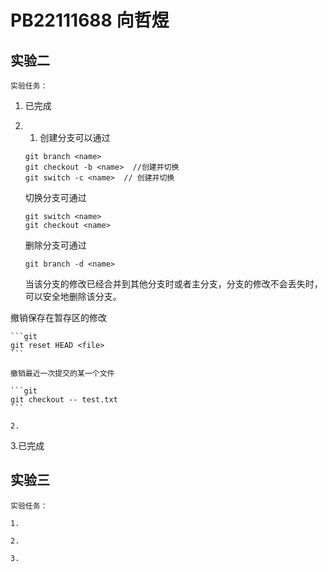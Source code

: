 # PB22111688 向哲煜

## 实验二

    实验任务：

1. 已完成

2.  
    1. 创建分支可以通过

    ```git
    git branch <name>
    git checkout -b <name>  //创建并切换
    git switch -c <name>  // 创建并切换
    ```

    切换分支可通过

    ```git
    git switch <name>
    git checkout <name>
    ```

    删除分支可通过

    ```git
    git branch -d <name>
    ```

    当该分支的修改已经合并到其他分支时或者主分支，分支的修改不会丢失时，可以安全地删除该分支。

撤销保存在暂存区的修改

    ```git
    git reset HEAD <file>
    ```

    撤销最近一次提交的某一个文件

    ```git
    git checkout -- test.txt
    ```

    2.  

3.已完成

## 实验三

    实验任务：

    1.

    2.

    3.

